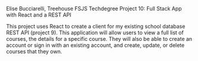 Elise Bucciarelli, Treehouse FSJS Techdegree Project 10: Full Stack App with React and a REST API

This project uses React to create a client for my existing school database REST API (project 9). This application will allow users to view a full list of courses, the details for a specific course. They will also be able to create an account or sign in with an existing account, and create, update, or delete courses that they own.
